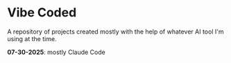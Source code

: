 # Vibe Coded

A repository of projects created mostly with the help of whatever AI tool I'm using at the time.

**07-30-2025**: mostly Claude Code
